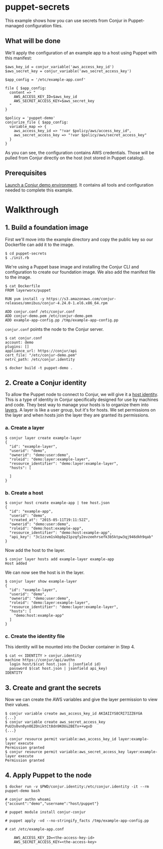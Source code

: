 # puppet-secrets

This example shows how you can use secrets from Conjur in Puppet-managed configuration files.

## What will be done

We'll apply the configuration of an example app to a host using Puppet with this manifest:

```puppet
$aws_key_id = conjur_variable('aws_access_key_id')
$aws_secret_key = conjur_variable('aws_secret_access_key')

$app_config = '/etc/example-app.conf'

file { $app_config:
  content => "
    AWS_ACCESS_KEY_ID=$aws_key_id
    AWS_SECRET_ACCESS_KEY=$aws_secret_key
  "
}

$policy = 'puppet-demo'
conjurize_file { $app_config:
  variable_map => {
    aws_access_key_id => "!var $policy/aws/access_key_id",
    aws_secret_access_key => "!var $policy/aws/secret_access_key"
  }
}
```

As you can see, the configuration contains AWS credentials. Those will be
pulled from Conjur directly on the host (not stored in Puppet catalog).

## Prerequisites
[Launch a Conjur demo environment](http://demo-factory-conjur.herokuapp.com/request/secrets). 
It contains all tools and configuration needed to complete this example.

# Walkthrough

## 1. Build a foundation image

First we'll move into the example directory and copy the public key so our Dockerfile can
add it to the image.

```sh-session
$ cd puppet-secrets
$ ./init.rb
```

We're using a Puppet base image and installing the Conjur CLI and configuration to create our foundation image.
We also add the manifest file to the image.

```sh-session
$ cat Dockerfile
FROM layerworx/puppet

RUN yum install -y https://s3.amazonaws.com/conjur-releases/omnibus/conjur-4.24.0-1.el6.x86_64.rpm

ADD conjur.conf /etc/conjur.conf
ADD conjur-demo.pem /etc/conjur-demo.pem
ADD example-app-config.pp /tmp/example-app-config.pp
```

`conjur.conf` points the node to the Conjur server.

```sh-session
$ cat conjur.conf
account: demo
plugins: []
appliance_url: https://conjur/api
cert_file: "/etc/conjur-demo.pem"
netrc_path: /etc/conjur.identity
```

```sh-session
$ docker build -t puppet-demo .
```

## 2. Create a Conjur identity

To allow the Puppet node to connect to Conjur, we will give it a [host identity](https://developer.conjur.net/key_concepts#host_identity).
This is a type of identity in Conjur specifically designed for use by machines and code.
They best way to manage your hosts is to organize them into [layers](https://developer.conjur.net/reference/services/directory/layer). A layer is like a user group, but it's for hosts. We set permissions on the layer and when hosts join the layer they are granted its permissions.

### a. Create a layer

```sh-session
$ conjur layer create example-layer
{
  "id": "example-layer",
  "userid": "demo",
  "ownerid": "demo:user:demo",
  "roleid": "demo:layer:example-layer",
  "resource_identifier": "demo:layer:example-layer",
  "hosts": [

  ]
}
```

### b. Create a host

```sh-session
$ conjur host create example-app | tee host.json
{
  "id": "example-app",
  "userid": "demo",
  "created_at": "2015-05-11T19:11:52Z",
  "ownerid": "demo:user:demo",
  "roleid": "demo:host:example-app",
  "resource_identifier": "demo:host:example-app",
  "api_key": "3c1zzvm1skbpbp21pzqfy2evzeehrsefk3b5ktpw3qj946dkh9qab"
}
```

Now add the host to the layer.

```sh-session
$ conjur layer hosts add example-layer example-app
Host added
```

We can now see the host is in the layer.

```sh-session
$ conjur layer show example-layer
{
  "id": "example-layer",
  "userid": "demo",
  "ownerid": "demo:user:demo",
  "roleid": "demo:layer:example-layer",
  "resource_identifier": "demo:layer:example-layer",
  "hosts": [
    "demo:host:example-app"
  ]
}
```

### c. Create the identity file

This identity will be mounted into the Docker container in Step 4.

```sh-session
$ cat << IDENTITY > conjur.identity
machine https://conjur/api/authn
  login host/$(cat host.json | jsonfield id)
  password $(cat host.json | jsonfield api_key)
IDENTITY
```

## 3. Create and grant the secrets

Now we can create the AWS variables and give the layer permission to view their values.

```sh-session
$ conjur variable create aws_access_key_id AKIAIIYS8CRI7IZZ6YGA
{...}
$ conjur variable create aws_secret_access_key PuU3s0vn0yn0EZOniktCt8dn9KOUu2BETx++wgvD
{...}

$ conjur resource permit variable:aws_access_key_id layer:example-layer execute
Permission granted
$ conjur resource permit variable:aws_secret_access_key layer:example-layer execute
Permission granted
```

## 4. Apply Puppet to the node

```sh-session
$ docker run -v $PWD/conjur.identity:/etc/conjur.identity -it --rm puppet-demo bash

# conjur authn whoami
{"account":"demo","username":"host/puppet"}

# puppet module install conjur-conjur

# puppet apply -vd --no-stringify_facts /tmp/example-app-config.pp

# cat /etc/example-app.conf

    AWS_ACCESS_KEY_ID=<the-access-key-id>
    AWS_SECRET_ACCESS_KEY=<the-access-key>

```
